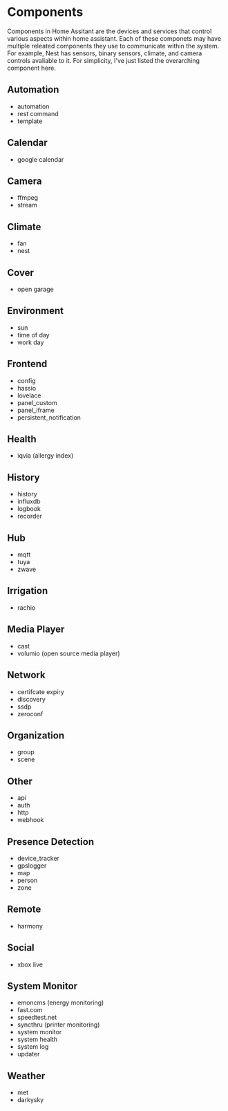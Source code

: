 # Components

Components in Home Assitant are the devices and services that control various aspects within home assistant. Each of these componets may have multiple releated components they use to communicate within the system. For example, Nest has sensors, binary sensors, climate, and camera controls avaliable to it. For simplicity, I've just listed the overarching component here.

## Automation
* automation
* rest command
* template

## Calendar
* google calendar

## Camera
* ffmpeg
* stream

## Climate
* fan
* nest

## Cover
* open garage

## Environment
* sun
* time of day
* work day

## Frontend
* config
* hassio
* lovelace
* panel_custom
* panel_iframe
* persistent_notification

## Health
* iqvia (allergy index)

## History
* history
* influxdb
* logbook
* recorder

## Hub
* mqtt
* tuya
* zwave

## Irrigation
* rachio

## Media Player
* cast
* volumio (open source media player)

## Network
* certifcate expiry
* discovery
* ssdp
* zeroconf

## Organization
* group
* scene

## Other
* api
* auth
* http
* webhook

## Presence Detection
* device_tracker
* gpslogger
* map
* person
* zone

## Remote
* harmony

## Social
* xbox live

## System Monitor
* emoncms (energy monitoring)
* fast.com
* speedtest.net
* syncthru (printer monitoring)
* system monitor
* system health
* system log
* updater

## Weather
* met
* darkysky